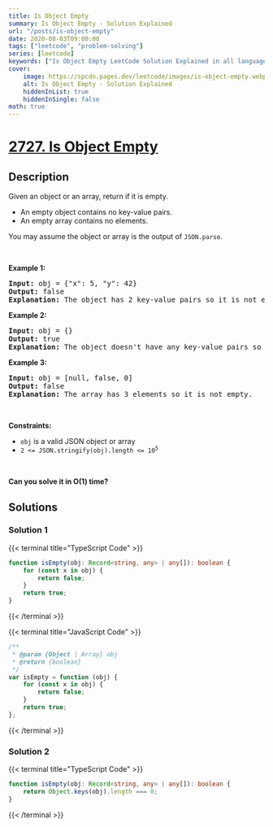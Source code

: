 ```yaml
---
title: Is Object Empty
summary: Is Object Empty - Solution Explained
url: "/posts/is-object-empty"
date: 2020-08-03T09:00:00
tags: ["leetcode", "problem-solving"]
series: [leetcode]
keywords: ["Is Object Empty LeetCode Solution Explained in all languages", "2727", "leetcode question 2727", "Is Object Empty", "LeetCode", "leetcode solution in Python3 C++ Java Go PHP Ruby Swift TypeScript Rust C# JavaScript C", "GeeksforGeeks", "InterviewBit", "Coding Ninjas", "HackerRank", "HackerEarth", "CodeChef", "TopCoder", "AlgoExpert", "freeCodeCamp", "Codeforces", "GitHub", "AtCoder", "Samir Paul"]
cover:
    image: https://spcdn.pages.dev/leetcode/images/is-object-empty.webp
    alt: Is Object Empty - Solution Explained
    hiddenInList: true
    hiddenInSingle: false
math: true
---
```



# [2727. Is Object Empty](https://leetcode.com/problems/is-object-empty)


## Description

<p>Given an object or an array, return if it is empty.</p>

<ul>
	<li>An empty object contains no key-value pairs.</li>
	<li>An empty array contains no elements.</li>
</ul>

<p>You may assume the object or array is the output of&nbsp;<code>JSON.parse</code>.</p>

<p>&nbsp;</p>
<p><strong class="example">Example 1:</strong></p>

<pre>
<strong>Input:</strong> obj = {&quot;x&quot;: 5, &quot;y&quot;: 42}
<strong>Output:</strong> false
<strong>Explanation:</strong> The object has 2 key-value pairs so it is not empty.
</pre>

<p><strong class="example">Example 2:</strong></p>

<pre>
<strong>Input:</strong> obj = {}
<strong>Output:</strong> true
<strong>Explanation:</strong> The object doesn&#39;t have any key-value pairs so it is empty.
</pre>

<p><strong class="example">Example 3:</strong></p>

<pre>
<strong>Input:</strong> obj = [null, false, 0]
<strong>Output:</strong> false
<strong>Explanation:</strong> The array has 3 elements so it is not empty.
</pre>

<p>&nbsp;</p>
<p><strong>Constraints:</strong></p>

<ul>
	<li><code>obj</code> is a valid JSON object or array</li>
	<li><code>2 &lt;= JSON.stringify(obj).length &lt;= 10<sup>5</sup></code></li>
</ul>

<p>&nbsp;</p>
<strong>Can you solve it in O(1) time?</strong>

## Solutions

### Solution 1

<!-- tabs:start -->

{{< terminal title="TypeScript Code" >}}
```ts
function isEmpty(obj: Record<string, any> | any[]): boolean {
    for (const x in obj) {
        return false;
    }
    return true;
}
```
{{< /terminal >}}

{{< terminal title="JavaScript Code" >}}
```js
/**
 * @param {Object | Array} obj
 * @return {boolean}
 */
var isEmpty = function (obj) {
    for (const x in obj) {
        return false;
    }
    return true;
};
```
{{< /terminal >}}

<!-- tabs:end -->

### Solution 2

<!-- tabs:start -->

{{< terminal title="TypeScript Code" >}}
```ts
function isEmpty(obj: Record<string, any> | any[]): boolean {
    return Object.keys(obj).length === 0;
}
```
{{< /terminal >}}

<!-- tabs:end -->

<!-- end -->
